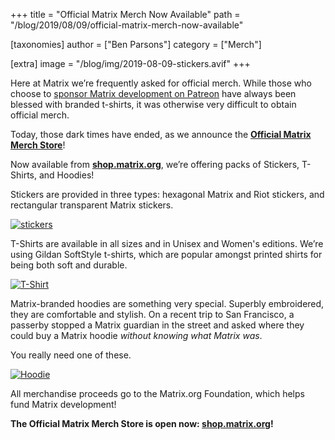 +++
title = "Official Matrix Merch Now Available"
path = "/blog/2019/08/09/official-matrix-merch-now-available"

[taxonomies]
author = ["Ben Parsons"]
category = ["Merch"]

[extra]
image = "/blog/img/2019-08-09-stickers.avif"
+++

Here at Matrix we’re frequently asked for official merch. While those who choose to [sponsor Matrix development on Patreon](https://www.patreon.com/matrixdotorg) have always been blessed with branded t-shirts, it was otherwise very difficult to obtain official merch.

Today, those dark times have ended, as we announce the **[Official Matrix Merch Store][shop.matrix.org]**!

Now available from **[shop.matrix.org]**, we’re offering packs of Stickers, T-Shirts, and Hoodies!

Stickers are provided in three types: hexagonal Matrix and Riot stickers, and rectangular transparent Matrix stickers.

[![stickers](/blog/img/2019-08-09-stickers.avif)][shop.matrix.org]

T-Shirts are available in all sizes and in Unisex and Women's editions. We’re using Gildan SoftStyle t-shirts, which are popular amongst printed shirts for being both soft and durable.

[![T-Shirt](/blog/img/2019-08-09-shirt.avif)][shop.matrix.org]

Matrix-branded hoodies are something very special. Superbly embroidered, they are comfortable and stylish. On a recent trip to San Francisco, a passerby stopped a Matrix guardian in the street and asked where they could buy a Matrix hoodie *without knowing what Matrix was*.

You really need one of these.

[![Hoodie](/blog/img/2019-08-09-hoodie.avif)][shop.matrix.org]

All merchandise proceeds go to the Matrix.org Foundation, which helps fund Matrix development!

**The Official Matrix Merch Store is open now: [shop.matrix.org]!**

[shop.matrix.org]: https://shop.matrix.org/

